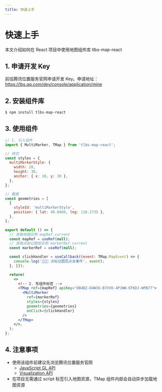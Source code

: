 ```yaml
---
title: 快速上手
---
```


# 快速上手

本文介绍如何在 React 项目中使用地图组件库 tlbs-map-react

## 1. 申请开发 Key

前往腾讯位置服务官网申请开发 Key。申请地址：https://lbs.qq.com/dev/console/application/mine

## 2. 安装组件库

```bash
$ npm install tlbs-map-react
```

## 3. 使用组件

```jsx | pure
// 1. 引入组件
import { MultiMarker, TMap } from 'tlbs-map-react';

// 样式
const styles = {
  multiMarkerStyle: {
    width: 20,
    height: 30,
    anchor: { x: 10, y: 30 },
  },
};

// 数据
const geometries = [
  {
    styleId: 'multiMarkerStyle',
    position: { lat: 40.0404, lng: 116.2735 },
  },
];

export default () => {
  // 获取地图实例 mapRef.current
  const mapRef = useRef(null);
  // 获取点标记图层实例 markerRef.current
  const markerRef = useRef(null);

  const clickHandler = useCallback((event: TMap.MapEvent) => {
    console.log('🚀🚀🚀 点标记图层点击事件', event);
  }, []);

  return(
    <>
      <!-- 2. 写组件标签 -->
      <TMap ref={mapRef} apiKey="OB4BZ-D4W3U-B7VVO-4PJWW-6TKDJ-WPB77">
        <MultiMarker
          ref={markerRef}
          styles={styles}
          geometries={geometries}
          onClick={clickHandler}
        />
      </TMap>
    </>,
  );
};
```

## 4. 注意事项

- 使用该组件前建议先浏览腾讯位置服务官网
  - [JavaScript GL API](https://lbs.qq.com/webApi/javascriptGL/glGuide/glOverview)
  - [Visualization API](https://lbs.qq.com/webApi/visualizationApi/visualizationGuide/visualizationOverview)
- 在项目无需通过 script 标签引入地图资源，TMap 组件内部会自动异步加载地图资源
